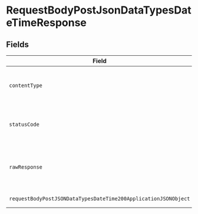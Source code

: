 # RequestBodyPostJsonDataTypesDateTimeResponse


## Fields

| Field                                                                                                                                        | Type                                                                                                                                         | Required                                                                                                                                     | Description                                                                                                                                  |
| -------------------------------------------------------------------------------------------------------------------------------------------- | -------------------------------------------------------------------------------------------------------------------------------------------- | -------------------------------------------------------------------------------------------------------------------------------------------- | -------------------------------------------------------------------------------------------------------------------------------------------- |
| `contentType`                                                                                                                                | *string*                                                                                                                                     | :heavy_check_mark:                                                                                                                           | HTTP response content type for this operation                                                                                                |
| `statusCode`                                                                                                                                 | *int*                                                                                                                                        | :heavy_check_mark:                                                                                                                           | HTTP response status code for this operation                                                                                                 |
| `rawResponse`                                                                                                                                | [\Psr\Http\Message\ResponseInterface](https://www.php-fig.org/psr/psr-7/#33-psrhttpmessageresponseinterface)                                 | :heavy_minus_sign:                                                                                                                           | Raw HTTP response; suitable for custom response parsing                                                                                      |
| `requestBodyPostJSONDataTypesDateTime200ApplicationJSONObject`                                                                               | [?RequestBodyPostJSONDataTypesDateTime200ApplicationJSON](../../models/operations/RequestBodyPostJSONDataTypesDateTime200ApplicationJSON.md) | :heavy_minus_sign:                                                                                                                           | OK                                                                                                                                           |